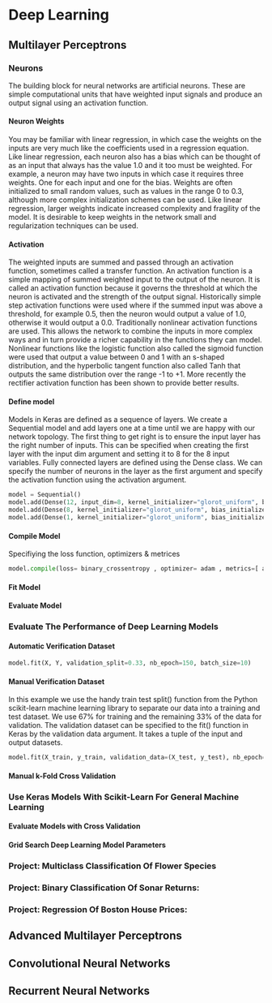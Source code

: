 # Deep Learning
## Multilayer Perceptrons
### Neurons
The building block for neural networks are artificial neurons. These are simple computational units that have weighted input signals and produce an output signal using an activation function.
#### Neuron Weights
You may be familiar with linear regression, in which case the weights on the inputs are very much like the coefficients used in a regression equation. Like linear regression, each neuron also has a bias which can be thought of as an input that always has the value 1.0 and it too must be weighted. For example, a neuron may have two inputs in which case it requires three weights. One for each input and one for the bias. Weights are often initialized to small random values, such as values in the range 0 to 0.3, although more complex initialization schemes can be used. Like linear regression, larger weights indicate increased complexity and fragility of the model. It is desirable to keep weights in the network small and regularization techniques can be used.
#### Activation
The weighted inputs are summed and passed through an activation function, sometimes called a transfer function. An activation function is a simple mapping of summed weighted input to the output of the neuron. It is called an activation function because it governs the threshold at which the neuron is activated and the strength of the output signal. Historically simple step activation functions were used where if the summed input was above a threshold, for example 0.5, then the neuron would output a value of 1.0, otherwise it would output a 0.0. Traditionally nonlinear activation functions are used. This allows the network to combine the inputs in more complex ways and in turn provide a richer capability in the functions they can model. Nonlinear functions like the logistic function also called the sigmoid function were used that output a value between 0 and 1 with an s-shaped distribution, and the hyperbolic tangent function also called Tanh that outputs the same distribution over the range -1 to +1. More recently the rectifier activation function has been shown to provide better results.
#### Define model
Models in Keras are defined as a sequence of layers. We create a Sequential model and add layers one at a time until we are happy with our network topology. The first thing to get right is to ensure the input layer has the right number of inputs. This can be specified when creating the first layer with the input dim argument and setting it to 8 for the 8 input variables. Fully connected layers are defined using the Dense class. We can specify the number of neurons in the layer as the first argument and specify the activation function using the activation argument.
```python
model = Sequential()
model.add(Dense(12, input_dim=8, kernel_initializer="glorot_uniform", bias_initializer="zeros", activation="relu"))
model.add(Dense(8, kernel_initializer="glorot_uniform", bias_initializer="zeros", activation="relu"))
model.add(Dense(1, kernel_initializer="glorot_uniform", bias_initializer="zeros", activation="sigmoid"))
```
#### Compile Model
Specifiying the loss function, optimizers & metrices
```python
model.compile(loss= binary_crossentropy , optimizer= adam , metrics=[ accuracy ])
```
#### Fit Model
#### Evaluate Model

### Evaluate The Performance of Deep Learning Models
#### Automatic Verification Dataset
```python
model.fit(X, Y, validation_split=0.33, nb_epoch=150, batch_size=10)
```
#### Manual Verification Dataset
In this example we use the handy train test split() function from the Python scikit-learn machine learning library to separate our data into a training and test dataset. We use 67% for training and the remaining 33% of the data for validation. The validation dataset can be specified to the fit() function in Keras by the validation data argument. It takes a tuple of the input and output datasets.
```python
model.fit(X_train, y_train, validation_data=(X_test, y_test), nb_epoch=150, batch_size=10)
```
#### Manual k-Fold Cross Validation
### Use Keras Models With Scikit-Learn For General Machine Learning
#### Evaluate Models with Cross Validation
#### Grid Search Deep Learning Model Parameters
### Project: Multiclass Classification Of Flower Species
### Project: Binary Classification Of Sonar Returns:
### Project: Regression Of Boston House Prices:
## Advanced Multilayer Perceptrons
## Convolutional Neural Networks
## Recurrent Neural Networks
